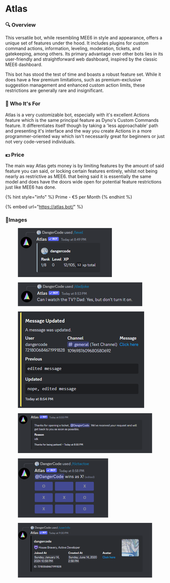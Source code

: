 # Atlas

### 🔍 Overview

This versatile bot, while resembling MEE6 in style and appearance, offers a unique set of features under the hood. It includes plugins for custom command actions, information, leveling, moderation, tickets, and gatekeeping, among others. Its primary advantage over other bots lies in its user-friendly and straightforward web dashboard, inspired by the classic MEE6 dashboard.

This bot has stood the test of time and boasts a robust feature set. While it does have a few premium limitations, such as premium-exclusive suggestion management and enhanced custom action limits, these restrictions are generally rare and insignificant.

### 🤔 Who It's For

Atlas is a very customizable bot, especially with it's excellent Actions feature which is the same principal feature as Dyno's Custom Commands feature. It differentiates itself though by taking a 'less approachable' path and presenting it's interface and the way you create Actions in a more programmer-oriented way which isn't necessarily great for beginners or just not very code-versed individuals.

### 💵 Price

The main way Atlas gets money is by limiting features by the amount of said feature you can said, or locking certain features entirely, whilst not being nearly as restrictive as MEE6. that being said it is essentially the same model and does have the doors wide open for potential feature restrictions just like MEE6 has done.

{% hint style="info" %}
Prime - €5 per Month
{% endhint %}

{% embed url="https://atlas.bot/" %}

### 🎨Images

<figure><img src="../.gitbook/assets/image (10).png" alt=""><figcaption></figcaption></figure>

<figure><img src="../.gitbook/assets/image (11).png" alt=""><figcaption></figcaption></figure>

<figure><img src="../.gitbook/assets/image (12).png" alt=""><figcaption></figcaption></figure>

<figure><img src="../.gitbook/assets/image (13).png" alt=""><figcaption></figcaption></figure>

<figure><img src="../.gitbook/assets/image (14).png" alt=""><figcaption></figcaption></figure>

<figure><img src="../.gitbook/assets/image (15).png" alt=""><figcaption></figcaption></figure>
